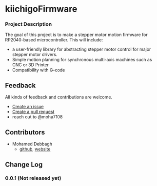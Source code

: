 # kiichigoFirmware

### Project Description
The goal of this project is to make a stepper motor motion firmware for RP2040-based microcontroller. This will include: 
- a user-friendly library for abstracting stepper motor control for major stepper motor drivers.
- Simple motion planning for synchronous multi-axis machines such as CNC or 3D Printer
- Compatibility with G-code

## Feedback
All kinds of feedback and contributions are welcome.
- [Create an issue](https://github.com/moha7108/kiichigoFirmware/issues)
- [Create a pull request](https://github.com/moha7108/kiichigoFirmware/pulls)
- reach out to @moha7108

## Contributors
- Mohamed Debbagh
    - [github](https://github.com/moha7108/), [website](moha7108.github.io/)

## Change Log
### 0.0.1 (Not released yet)

